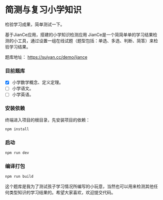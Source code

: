 # 简测与复习小学知识

检验学习成果，简单测试一下。

基于JianCe应用，搭建的小学知识检测应用
JianCe是一个简简单单的学习结果检测的小工具，通过设置一组在线试题（题型包括：单选、多选、判断、简答）来检验学习结果。

题库地址：
https://suiyan.cc/demo/jiance

### 目前题库

- [x] 小学数学概念、定义定理。
- [ ] 小学语文。
- [ ] 小学英语。

### 安装依赖

终端进入项目的根目录，先安装项目的依赖：

```sh
npm install
```

### 启动

```sh
npm run dev
```

### 编译打包

```sh
npm run build
```
这个题库是我为了测试孩子学习情况所编写的小玩意，当然也可以用来检测其他任何类型知识的学习结果的。希望大家喜欢，欢迎提交代码。